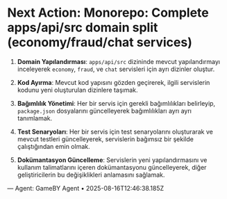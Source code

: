 # Next Action: Monorepo: Complete apps/api/src domain split (economy/fraud/chat services)

1. **Domain Yapılandırması**: `apps/api/src` dizininde mevcut yapılandırmayı inceleyerek `economy`, `fraud`, ve `chat` servisleri için ayrı dizinler oluştur.

2. **Kod Ayırma**: Mevcut kod yapısını gözden geçirerek, ilgili servislerin kodunu yeni oluşturulan dizinlere taşımak.

3. **Bağımlılık Yönetimi**: Her bir servis için gerekli bağımlılıkları belirleyip, `package.json` dosyalarını güncelleyerek bağımlılıkları ayrı ayrı tanımlamak.

4. **Test Senaryoları**: Her bir servis için test senaryolarını oluşturarak ve mevcut testleri güncelleyerek, servislerin bağımsız bir şekilde çalıştığından emin olmak.

5. **Dokümantasyon Güncelleme**: Servislerin yeni yapılandırmasını ve kullanım talimatlarını içeren dokümantasyonu güncelleyerek, diğer geliştiricilerin bu değişiklikleri anlamasını sağlamak.

— Agent: GameBY Agent • 2025-08-16T12:46:38.185Z
